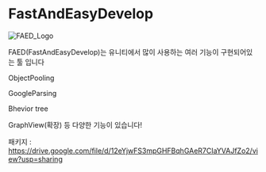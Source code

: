 # FastAndEasyDevelop

![FAED_Logo](https://github.com/dkdkdsa/FastAndEasyDevelop/assets/98935315/5217eb6a-7252-402c-9635-b98f45279c5f)


FAED(FastAndEasyDevelop)는 유니티에서 많이 사용하는 여러 기능이 구현되어있는 툴 입니다

ObjectPooling

GoogleParsing

Bhevior tree

GraphView(확장) 
등 다양한 기능이 있습니다!

패키지 : https://drive.google.com/file/d/12eYjwFS3mpGHFBqhGAeR7CIaYVAJfZo2/view?usp=sharing
